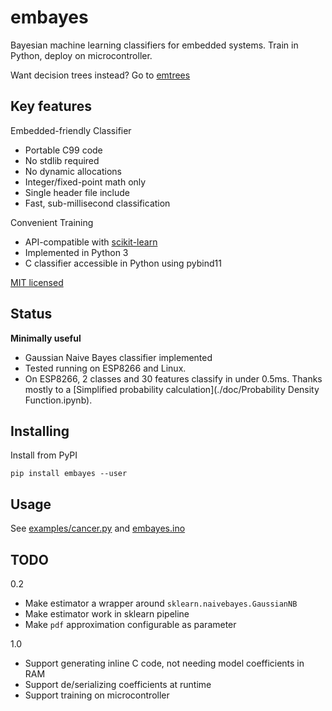 
# embayes
Bayesian machine learning classifiers for embedded systems.
Train in Python, deploy on microcontroller.

Want decision trees instead? Go to [emtrees](https://github.com/jonnor/emtrees)

## Key features

Embedded-friendly Classifier

* Portable C99 code
* No stdlib required
* No dynamic allocations
* Integer/fixed-point math only
* Single header file include
* Fast, sub-millisecond classification

Convenient Training

* API-compatible with [scikit-learn](http://scikit-learn.org)
* Implemented in Python 3
* C classifier accessible in Python using pybind11

[MIT licensed](./LICENSE.md)

## Status
**Minimally useful**

* Gaussian Naive Bayes classifier implemented
* Tested running on ESP8266 and Linux.
* On ESP8266, 2 classes and 30 features classify in under 0.5ms.
Thanks mostly to a [Simplified probability calculation](./doc/Probability Density Function.ipynb).


## Installing

Install from PyPI

    pip install embayes --user

## Usage

See [examples/cancer.py](./examples/cancer.py) and [embayes.ino](./embayes.ino)

## TODO

0.2

* Make estimator a wrapper around `sklearn.naivebayes.GaussianNB`
* Make estimator work in sklearn pipeline
* Make `pdf` approximation configurable as parameter

1.0

* Support generating inline C code, not needing model coefficients in RAM
* Support de/serializing coefficients at runtime
* Support training on microcontroller

